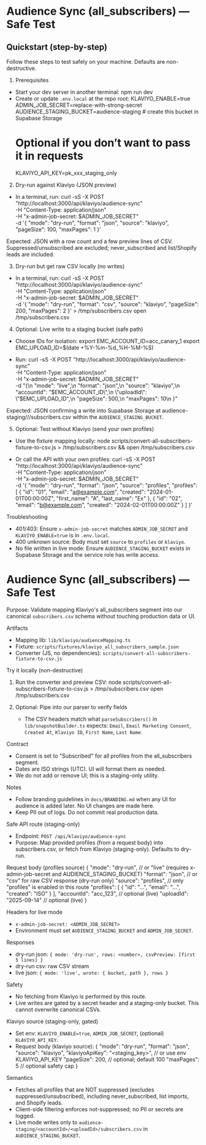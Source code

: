 # Audience Sync (all_subscribers) — Safe Test

## Quickstart (step-by-step)

Follow these steps to test safely on your machine. Defaults are non-destructive.

1) Prerequisites
- Start your dev server in another terminal: npm run dev
- Create or update `.env.local` at the repo root:
   KLAVIYO_ENABLE=true
   ADMIN_JOB_SECRET=replace-with-strong-secret
   AUDIENCE_STAGING_BUCKET=audience-staging           # create this bucket in Supabase Storage
   # Optional if you don’t want to pass it in requests
   KLAVIYO_API_KEY=pk_xxx_staging_only

2) Dry-run against Klaviyo (JSON preview)
- In a terminal, run:
   curl -sS -X POST "http://localhost:3000/api/klaviyo/audience-sync" \
      -H "Content-Type: application/json" \
      -H "x-admin-job-secret: $ADMIN_JOB_SECRET" \
      -d '{
         "mode": "dry-run",
         "format": "json",
         "source": "klaviyo",
         "pageSize": 100,
         "maxPages": 1
      }'

Expected: JSON with a row count and a few preview lines of CSV. Suppressed/unsubscribed are excluded; never_subscribed and list/Shopify leads are included.

3) Dry-run but get raw CSV locally (no writes)
- In a terminal, run:
   curl -sS -X POST "http://localhost:3000/api/klaviyo/audience-sync" \
      -H "Content-Type: application/json" \
      -H "x-admin-job-secret: $ADMIN_JOB_SECRET" \
      -d '{
         "mode": "dry-run",
         "format": "csv",
         "source": "klaviyo",
         "pageSize": 200,
         "maxPages": 2
      }' > /tmp/subscribers.csv
   open /tmp/subscribers.csv

4) Optional: Live write to a staging bucket (safe path)
- Choose IDs for isolation:
   export EMC_ACCOUNT_ID=acc_canary_1
   export EMC_UPLOAD_ID=$(date +%Y-%m-%d_%H-%M-%S)

- Run:
   curl -sS -X POST "http://localhost:3000/api/klaviyo/audience-sync" \
      -H "Content-Type: application/json" \
      -H "x-admin-job-secret: $ADMIN_JOB_SECRET" \
      -d "{\n      \"mode\": \"live\",\n      \"format\": \"json\",\n      \"source\": \"klaviyo\",\n      \"accountId\": \"$EMC_ACCOUNT_ID\",\n      \"uploadId\": \"$EMC_UPLOAD_ID\",\n      \"pageSize\": 500,\n      \"maxPages\": 10\n    }"

Expected: JSON confirming a write into Supabase Storage at
audience-staging/<accountId>/<uploadId>/subscribers.csv within the `AUDIENCE_STAGING_BUCKET`.

5) Optional: Test without Klaviyo (send your own profiles)
- Use the fixture mapping locally:
   node scripts/convert-all-subscribers-fixture-to-csv.js > /tmp/subscribers.csv && open /tmp/subscribers.csv

- Or call the API with your own profiles:
   curl -sS -X POST "http://localhost:3000/api/klaviyo/audience-sync" \
      -H "Content-Type: application/json" \
      -H "x-admin-job-secret: $ADMIN_JOB_SECRET" \
      -d '{
         "mode": "dry-run",
         "format": "json",
         "source": "profiles",
         "profiles": [
            { "id": "01", "email": "a@example.com", "created": "2024-01-01T00:00:00Z", "first_name": "A", "last_name": "Ex" },
            { "id": "02", "email": "b@example.com", "created": "2024-02-01T00:00:00Z" }
         ]
      }'

Troubleshooting
- 401/403: Ensure `x-admin-job-secret` matches `ADMIN_JOB_SECRET` and `KLAVIYO_ENABLE=true` is in `.env.local`.
- 400 unknown source: Body must set `source` to `profiles` or `klaviyo`.
- No file written in live mode: Ensure `AUDIENCE_STAGING_BUCKET` exists in Supabase Storage and the service role has write access.

# Audience Sync (all_subscribers) — Safe Test

Purpose: Validate mapping Klaviyo's all_subscribers segment into our canonical `subscribers.csv` schema without touching production data or UI.

Artifacts
- Mapping lib: `lib/klaviyo/audienceMapping.ts`
- Fixture: `scripts/fixtures/klaviyo_all_subscribers_sample.json`
- Converter (JS, no dependencies): `scripts/convert-all-subscribers-fixture-to-csv.js`

Try it locally (non-destructive)
1. Run the converter and preview CSV:
   node scripts/convert-all-subscribers-fixture-to-csv.js > /tmp/subscribers.csv
   open /tmp/subscribers.csv

2. Optional: Pipe into our parser to verify fields
   - The CSV headers match what `parseSubscribers()` in `lib/snapshotBuilder.ts` expects: `Email`, `Email Marketing Consent`, `Created At`, `Klaviyo ID`, `First Name`, `Last Name`.

Contract
- Consent is set to "Subscribed" for all profiles from the all_subscribers segment.
- Dates are ISO strings (UTC). UI will format them as needed.
- We do not add or remove UI; this is a staging-only utility.

Notes
- Follow branding guidelines in `docs/BRANDING.md` when any UI for audience is added later. No UI changes are made here.
- Keep PII out of logs. Do not commit real production data.

Safe API route (staging-only)
- Endpoint: `POST /api/klaviyo/audience-sync`
- Purpose: Map provided profiles (from a request body) into subscribers.csv, or fetch from Klaviyo (staging-only). Defaults to dry-run.

Request body (profiles source)
{
   "mode": "dry-run",               // or "live" (requires x-admin-job-secret and AUDIENCE_STAGING_BUCKET)
   "format": "json",                // or "csv" for raw CSV response (dry-run only)
   "source": "profiles",            // only "profiles" is enabled in this route
   "profiles": [ { "id": "...", "email": "...", "created": "ISO" } ],
   "accountId": "acc_123",          // optional (live)
   "uploadId": "2025-09-14"         // optional (live)
}

Headers for live mode
- `x-admin-job-secret: <ADMIN_JOB_SECRET>`
- Environment must set `AUDIENCE_STAGING_BUCKET` and `ADMIN_JOB_SECRET`.

Responses
- dry-run json: `{ mode: 'dry-run', rows: <number>, csvPreview: [first 5 lines] }`
- dry-run csv: raw CSV stream
- live json: `{ mode: 'live', wrote: { bucket, path }, rows }`

Safety
- No fetching from Klaviyo is performed by this route.
- Live writes are gated by a secret header and a staging-only bucket. This cannot overwrite canonical CSVs.

Klaviyo source (staging-only, gated)
- Set env: `KLAVIYO_ENABLE=true`, `ADMIN_JOB_SECRET`, (optional) `KLAVIYO_API_KEY`.
- Request body (klaviyo source):
{
   "mode": "dry-run",
   "format": "json",
   "source": "klaviyo",
   "klaviyoApiKey": "<staging_key>",   // or use env KLAVIYO_API_KEY
   "pageSize": 200,                     // optional; default 100
   "maxPages": 5                        // optional safety cap
}

Semantics
- Fetches all profiles that are NOT suppressed (excludes suppressed/unsubscribed), including never_subscribed, list imports, and Shopify leads.
- Client-side filtering enforces not-suppressed; no PII or secrets are logged.
- Live mode writes only to `audience-staging/<accountId>/<uploadId>/subscribers.csv` in `AUDIENCE_STAGING_BUCKET`.
